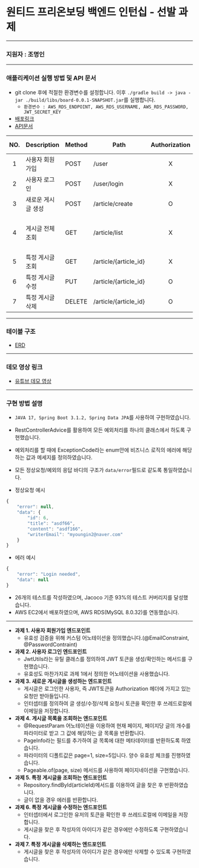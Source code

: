 # 원티드 프리온보딩 백엔드 인턴십 - 선발 과제

---
### 지원자 : 조명인

---
### 애플리케이션 실행 방법 및 API 문서

- git clone 후에 적절한 환경변수를 설정합니다. 이후 ```./gradle build -> java -jar ./build/libs/board-0.0.1-SNAPSHOT.jar```를 실행합니다.
  - ```환경변수 : AWS_RDS_ENDPOINT, AWS_RDS_USERNAME, AWS_RDS_PASSWORD, JWT_SECRET_KEY```
- [배포링크](http://ec2-43-201-66-128.ap-northeast-2.compute.amazonaws.com:8082)
- [API문서](https://documenter.getpostman.com/view/22639502/2s9Xy6rVpe)

| NO. | Description   | Method | Path                   | Authorization | Request Parameters      |
| :-: | ------------- | ------ | ---------------------- | :-----------: | ----------------------- |
| 1   | 사용자 회원가입   | POST   | /user                  | X              | `body`  { email, password } |
| 2   | 사용자 로그인     | POST   | /user/login             | X             | `body`  { email, password } |
| 3   | 새로운 게시글 생성 | POST   | /article/create          | O             | `body`  { title, content } |
| 4   | 게시글 전체 조회  | GET    | /article/list             | X             | `query` <br>page(default = 1)<br>size(default = 5) |
| 5   | 특정 게시글 조회  | GET    | /article/{article_id}     | X             |                         |
| 6   | 특정 게시글 수정  | PUT    | /article/{article_id}     | O             | `body`  { title, content } |
| 7   | 특정 게시글 삭제  | DELETE | /article/{article_id}     | O             |                         |

---

### 테이블 구조

- [ERD](./wanted_ERD.pdf)

---

### 데모 영상 링크

- [유튜브 데모 영상](https://www.youtube.com/watch?v=FZ0MmPx4-oQ)

---

### 구현 방법 설명

- ```JAVA 17, Spring Boot 3.1.2, Spring Data JPA```를 사용하여 구현하였습니다.
- RestControllerAdvice를 활용하여 모든 예외처리를 하나의 클래스에서 하도록 구현했습니다.
- 예외처리를 할 때에 ExceptionCode라는 enum안에 비즈니스 로직의 에러에 해당하는 값과 메세지를 정의하였습니다.
- 모든 정상요청/예외의 응답 바디의 구조가 ```data/error```필드로 같도록 통일하였습니다.

- 정상요청 예시 
```js
{
    "error": null,
    "data": {
        "id": 6,
        "title": "asdf66",
        "content": "asdf166",
        "writerEmail": "myoungin2@naver.com"
    }
}
```
- 에러 예시 
```js
{
    "error": "Login needed",
    "data": null
}
```

- 26개의 테스트를 작성하였으며, Jacoco 기준 93%의 테스트 커버리지를 달성했습니다.
- AWS EC2에서 배포하였으며, AWS RDS(MySQL 8.0.32)를 연동했습니다.

---

- **과제 1. 사용자 회원가입 엔드포인트**
    - 유효성 검증을 위해 커스텀 어노테이션을 정의했습니다.(@EmailConstraint, @PasswordContraint)
- **과제 2. 사용자 로그인 엔드포인트**
    - JwtUtils라는 유틸 클래스를 정의하여 JWT 토큰을 생성/확인하는 메서드를 구현했습니다.
    - 유효성도 마찬가지로 과제 1에서 정의한 어노테이션을 사용했습니다.
- **과제 3. 새로운 게시글을 생성하는 엔드포인트**
    - 게시글은 로그인한 사용자, 즉 JWT토큰을 Authorization 헤더에 가지고 있는 요청만 받아들입니다.
    - 인터셉터를 정의하여 글 생성/수정/삭제 요청시 토큰을 확인한 후 쓰레드로컬에 이메일을 저장합니다.
- **과제 4. 게시글 목록을 조회하는 엔드포인트**
    - @RequestParam 어노테이션을 이용하여 현재 페이지, 페이지당 글의 개수를 파라미터로 받고 그 값에 해당하는 글 목록을 반환합니다.
    - PageInfo라는 필드를 추가하여 글 목록에 대한 메타데이터를 반환하도록 하였습니다.
    - 파라미터의 디폴트값은 page=1, size=5입니다. 양수 유효성 체크를 진행하였습니다.
    - Pageable.of(page, size) 메서드를 사용하여 페이지네이션을 구현했습니다.
- **과제 5. 특정 게시글을 조회하는 엔드포인트**
    - Repository.findById(articleId)메서드를 이용하여 글을 찾은 후 반환하였습니다.
    - 글이 없을 경우 에러를 반환합니다.
- **과제 6. 특정 게시글을 수정하는 엔드포인트**
    - 인터셉터에서 로그인한 유저의 토큰을 확인한 후 쓰레드로컬에 이메일을 저장합니다.
    - 게시글을 찾은 후 작성자의 아이디가 같은 경우에만 수정하도록 구현하였습니다.
- **과제 7. 특정 게시글을 삭제하는 엔드포인트**
    - 게시글을 찾은 후 작성자의 아이디가 같은 경우에만 삭제할 수 있도록 구현하였습니다.
